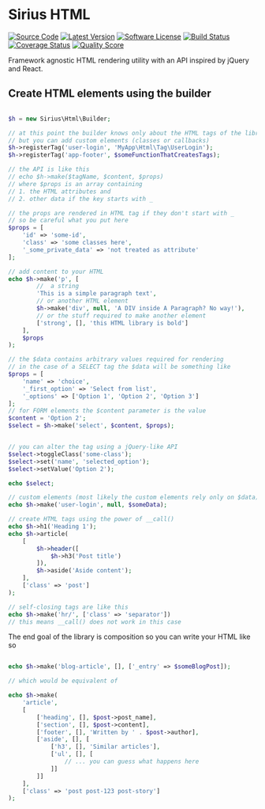 # Sirius HTML

[![Source Code](http://img.shields.io/badge/source-siriusphp/html-blue.svg?style=flat-square)](https://github.com/siriusphp/html)
[![Latest Version](https://img.shields.io/packagist/v/siriusphp/html.svg?style=flat-square)](https://github.com/siriusphp/html/releases)
[![Software License](https://img.shields.io/badge/license-MIT-brightgreen.svg?style=flat-square)](https://github.com/siriusphp/html/blob/master/LICENSE)
[![Build Status](https://img.shields.io/travis/siriusphp/html/master.svg?style=flat-square)](https://travis-ci.org/siriusphp/html)
[![Coverage Status](https://img.shields.io/scrutinizer/coverage/g/siriusphp/html.svg?style=flat-square)](https://scrutinizer-ci.com/g/siriusphp/html/code-structure)
[![Quality Score](https://img.shields.io/scrutinizer/g/siriusphp/html.svg?style=flat-square)](https://scrutinizer-ci.com/g/siriusphp/html)

Framework agnostic HTML rendering utility with an API inspired by jQuery and React.


## Create HTML elements using the builder

```php

$h = new Sirius\Html\Builder;

// at this point the builder knows only about the HTML tags of the library
// but you can add custom elements (classes or callbacks)
$h->registerTag('user-login', 'MyApp\Html\Tag\UserLogin');
$h->registerTag('app-footer', $someFunctionThatCreatesTags);

// the API is like this
// echo $h->make($tagName, $content, $props)
// where $props is an array containing
// 1. the HTML attributes and 
// 2. other data if the key starts with _

// the props are rendered in HTML tag if they don't start with _
// so be careful what you put here
$props = [
	'id' => 'some-id', 
	'class' => 'some classes here',
	'_some_private_data' => 'not treated as attribute'
];

// add content to your HTML
echo $h->make('p', [
		//  a string
		'This is a simple paragraph text',
		// or another HTML element
		$h->make('div', null, 'A DIV inside A Paragraph? No way!'),
		// or the stuff required to make another element
		['strong', [], 'this HTML library is bold']
	],
	$props
);

// the $data contains arbitrary values required for rendering
// in the case of a SELECT tag the $data will be something like
$props = [
	'name' => 'choice',
	'_first_option' => 'Select from list',
	'_options' => ['Option 1', 'Option 2', 'Option 3']
];
// for FORM elements the $content parameter is the value
$content = 'Option 2';
$select = $h->make('select', $content, $props);


// you can alter the tag using a jQuery-like API
$select->toggleClass('some-class');
$select->set('name', 'selected_option');
$select->setValue('Option 2');

echo $select;

// custom elements (most likely the custom elements rely only on $data)
echo $h->make('user-login', null, $someData);

// create HTML tags using the power of __call()
echo $h->h1('Heading 1');
echo $h->article(
	[
		$h->header([
			$h->h3('Post title')
		]),
		$h->aside('Aside content');
	],
	['class' => 'post']
);

// self-closing tags are like this 
echo $h->make('hr/', ['class' => 'separator'])
// this means __call() does not work in this case
```

The end goal of the library is composition so you can write your HTML like so

```php

echo $h->make('blog-article', [], ['_entry' => $someBlogPost]);

// which would be equivalent of 

echo $h->make(
	'article', 
	[
		['heading', [], $post->post_name],
		['section', [], $post->content],
		['footer', [], 'Written by ' . $post->author],
		['aside', [], [
			['h3', [], 'Similar articles'],
			['ul', [], [
				// ... you can guess what happens here 
			]]
		]]
	],
	['class' => 'post post-123 post-story']	
);
```



